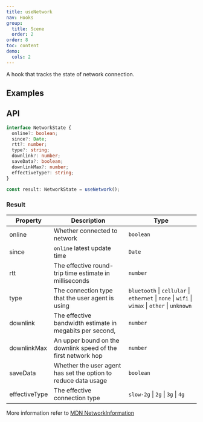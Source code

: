```yaml
---
title: useNetwork
nav: Hooks
group:
  title: Scene
  order: 2
order: 8
toc: content
demo:
  cols: 2
---
```


A hook that tracks the state of network connection.

## Examples

<code src="./demo/demo1.tsx"></code>

## API

```typescript
interface NetworkState {
  online?: boolean;
  since?: Date;
  rtt?: number;
  type?: string;
  downlink?: number;
  saveData?: boolean;
  downlinkMax?: number;
  effectiveType?: string;
}

const result: NetworkState = useNetwork();
```

### Result

| Property | Description | Type |
| --- | --- | --- |
| online | Whether connected to network | `boolean` |
| since | `online` latest update time | `Date` |
| rtt | The effective round-trip time estimate in milliseconds | `number` |
| type | The connection type that the user agent is using | `bluetooth` \| `cellular` \| `ethernet` \| `none` \| `wifi` \| `wimax` \| `other` \| `unknown` |
| downlink | The effective bandwidth estimate in megabits per second, | `number` |
| downlinkMax | An upper bound on the downlink speed of the first network hop | `number` |
| saveData | Whether the user agent has set the option to reduce data usage | `boolean` |
| effectiveType | The effective connection type | `slow-2g` \| `2g` \| `3g` \| `4g` |

More information refer to [MDN NetworkInformation](https://developer.mozilla.org/en-US/docs/Web/API/NetworkInformation)
